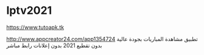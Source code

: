 # Iptv2021


https://www.tutoapk.tk

http://www.appcreator24.com/app1354724
تطبيق مشاهدة المباريات بجودة عالية بدون تقطيع 2021 بدون إعلانات رابط مباشر 

